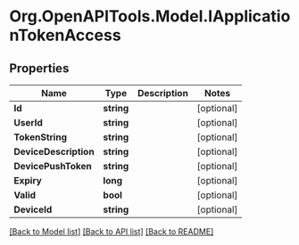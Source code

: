 # Org.OpenAPITools.Model.IApplicationTokenAccess
## Properties

Name | Type | Description | Notes
------------ | ------------- | ------------- | -------------
**Id** | **string** |  | [optional] 
**UserId** | **string** |  | [optional] 
**TokenString** | **string** |  | [optional] 
**DeviceDescription** | **string** |  | [optional] 
**DevicePushToken** | **string** |  | [optional] 
**Expiry** | **long** |  | [optional] 
**Valid** | **bool** |  | [optional] 
**DeviceId** | **string** |  | [optional] 

[[Back to Model list]](../README.md#documentation-for-models) [[Back to API list]](../README.md#documentation-for-api-endpoints) [[Back to README]](../README.md)


